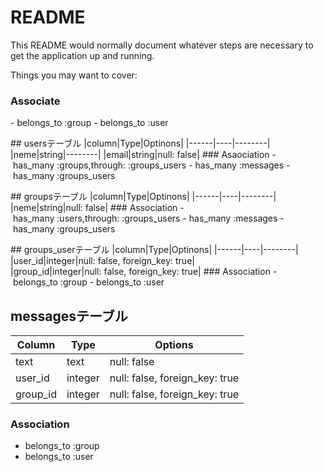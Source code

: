 # README

This README would normally document whatever steps are necessary to get the
application up and running.

Things you may want to cover:

### Associate
- belongs_to :group
- belongs_to :user

## usersテーブル
|column|Type|Optinons|
|------|----|--------|
|neme|string|--------|
|email|string|null: false|
### Asaociation
- has_many :groups,through: :groups_users
- has_many :messages
- has_many :groups_users

## groupsテーブル
|column|Type|Optinons|
|------|----|--------|
|neme|string|null: false|
### Association
- has_many :users,through: :groups_users
- has_many :messages
- has_many :groups_users

## groups_userテーブル
|column|Type|Optinons|
|------|----|--------|
|user_id|integer|null: false, foreign_key: true|
|group_id|integer|null: false, foreign_key: true|
### Association
- belongs_to :group
- belongs_to :user

## messagesテーブル
|Column|Type|Options|
|------|----|-------|
|text|text|null: false|
|user_id|integer|null: false, foreign_key: true|
|group_id|integer|null: false, foreign_key: true|
### Association
- belongs_to :group
- belongs_to :user